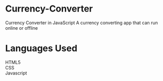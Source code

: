 # Currency-Converter
Currency Converter in JavaScript
A currency converting app that can run online or offline
# Languages Used 
HTML5 <br>
CSS <br>
Javascript <br>
